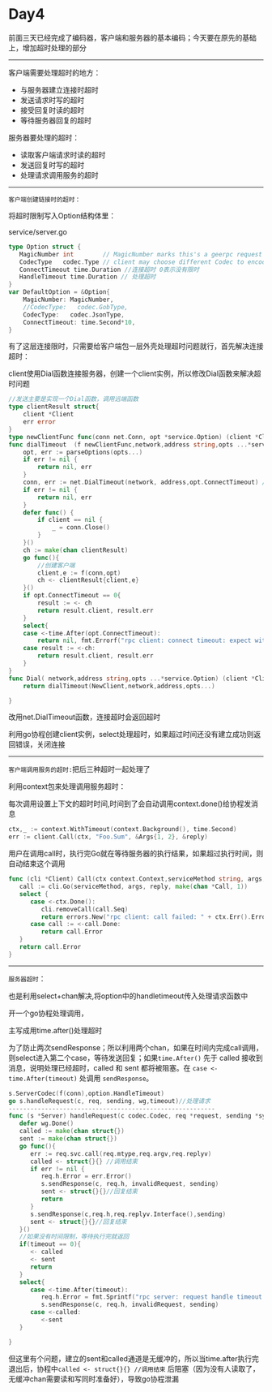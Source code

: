 # Day4

前面三天已经完成了编码器，客户端和服务器的基本编码；今天要在原先的基础上，增加超时处理的部分

------

客户端需要处理超时的地方：

* 与服务器建立连接时超时
* 发送请求时写的超时
* 接受回复时读的超时
* 等待服务器回复的超时

服务器要处理的超时：

* 读取客户端请求时读的超时
* 发送回复时写的超时
* 处理请求调用服务的超时

------

`客户端创建链接时的超时：`

将超时限制写入Option结构体里：

service/server.go

```go
type Option struct {
   MagicNumber int        // MagicNumber marks this's a geerpc request
   CodecType   codec.Type // client may choose different Codec to encode body
   ConnectTimeout time.Duration //连接超时 0表示没有限时
   HandleTimeout time.Duration // 处理超时
}
var DefaultOption = &Option{
	MagicNumber: MagicNumber,
	//CodecType:   codec.GobType,
	CodecType:   codec.JsonType,
	ConnectTimeout: time.Second*10,
}
```

有了这层连接限时，只需要给客户端包一层外壳处理超时问题就行，首先解决连接超时：

client使用Dial函数连接服务器，创建一个client实例，所以修改Dial函数来解决超时问题

```go
//发送主要是实现一个Dial函数，调用远端函数
type clientResult struct{
	client *Client
	err error
}
type newClientFunc func(conn net.Conn, opt *service.Option) (client *Client, err error)
func dialTimeout  (f newClientFunc,network,address string,opts ...*service.Option) (client *Client,err error){
	opt, err := parseOptions(opts...)
	if err != nil {
		return nil, err
	}
	conn, err := net.DialTimeout(network, address,opt.ConnectTimeout) //连接服务器--
	if err != nil {
		return nil, err
	}
	defer func() {
		if client == nil {
			_ = conn.Close()
		}
	}()
	ch := make(chan clientResult)
	go func(){
		//创建客户端
		client,e := f(conn,opt)
		ch <- clientResult{client,e}
	}()
	if opt.ConnectTimeout == 0{
		result := <- ch
		return result.client, result.err
	}
	select{
	case <-time.After(opt.ConnectTimeout):
		return nil, fmt.Errorf("rpc client: connect timeout: expect within %s", opt.ConnectTimeout)
	case result := <-ch:
		return result.client, result.err
	}
}
func Dial( network,address string,opts ...*service.Option) (client *Client,err error){
	return dialTimeout(NewClient,network,address,opts...)

}
```

改用net.DialTimeout函数，连接超时会返回超时

利用go协程创建client实例，select处理超时，如果超过时间还没有建立成功则返回错误，关闭连接

------

`客户端调用服务的超时:`把后三种超时一起处理了

利用context包来处理调用服务超时：

每次调用设置上下文的超时时间,时间到了会自动调用context.done()给协程发消息

```go
ctx,_ := context.WithTimeout(context.Background(), time.Second)
err := client.Call(ctx, "Foo.Sum", &Args{1, 2}, &reply)
```

用户在调用call时，执行完Go就在等待服务器的执行结果，如果超过执行时间，则自动结束这个调用

```go
func (cli *Client) Call(ctx context.Context,serviceMethod string, args, reply interface{}) error {
   call := cli.Go(serviceMethod, args, reply, make(chan *Call, 1))
   select {
      case <-ctx.Done():
         cli.removeCall(call.Seq)
         return errors.New("rpc client: call failed: " + ctx.Err().Error())
      case call := <-call.Done:
         return call.Error
   }
   return call.Error
}
```

------

`服务器超时`：

也是利用select+chan解决,将option中的handletimeout传入处理请求函数中

开一个go协程处理调用，

主写成用time.after()处理超时

为了防止两次sendResponse；所以利用两个chan，如果在时间内完成call调用，则select进入第二个case，等待发送回复；如果`time.After()` 先于 called 接收到消息，说明处理已经超时，called 和 sent 都将被阻塞。在 `case <-time.After(timeout)` 处调用 `sendResponse`。

```go
s.ServerCodec(f(conn),option.HandleTimeout)
go s.handleRequest(c, req, sending, wg,timeout)//处理请求
---------------------------------------------------------
func (s *Server) handleRequest(c codec.Codec, req *request, sending *sync.Mutex, wg *sync.WaitGroup, timeout time.Duration){
   defer wg.Done()
   called := make(chan struct{})
   sent := make(chan struct{})
   go func(){
      err := req.svc.call(req.mtype,req.argv,req.replyv)
      called <- struct{}{} //调用结束
      if err != nil {
         req.h.Error = err.Error()
         s.sendResponse(c, req.h, invalidRequest, sending)
         sent <- struct{}{}//回复结束
         return
      }
      s.sendResponse(c,req.h,req.replyv.Interface(),sending)
      sent <- struct{}{}//回复结束
   }()
   //如果没有时间限制，等待执行完就返回
   if(timeout == 0){
      <- called
      <- sent
      return
   }
   select{
      case <-time.After(timeout):
         req.h.Error = fmt.Sprintf("rpc server: request handle timeout: expect within %s", timeout)
         s.sendResponse(c, req.h, invalidRequest, sending)
      case <-called:
         <-sent
   }

}
```

但这里有个问题，建立的sent和called通道是无缓冲的，所以当time.after执行完退出后，协程中`called <- struct{}{} //调用结束` 后阻塞（因为没有人读取了，无缓冲chan需要读和写同时准备好），导致go协程泄漏

